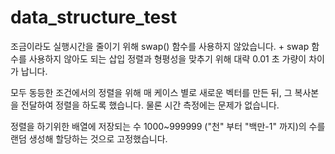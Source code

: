 # data_structure_test


조금이라도 실행시간을 줄이기 위해 swap() 함수를 사용하지 않았습니다. + swap 함수를 사용하지 않아도 되는 삽입 정렬과 형평성을 맞추기 위해
대략 0.01 초 가량이 차이가 납니다.

모두 동등한 조건에서의 정렬을 위해 매 케이스 별로 새로운 벡터를 만든 뒤, 그 복사본을 전달하여 정렬을 하도록 했습니다.
물론 시간 측정에는 문제가 없습니다.

정렬을 하기위한 배열에 저장되는 수 1000~999999 ("천" 부터 "백만-1" 까지)의 수를 랜덤 생성해 할당하는 것으로 고정했습니다.
